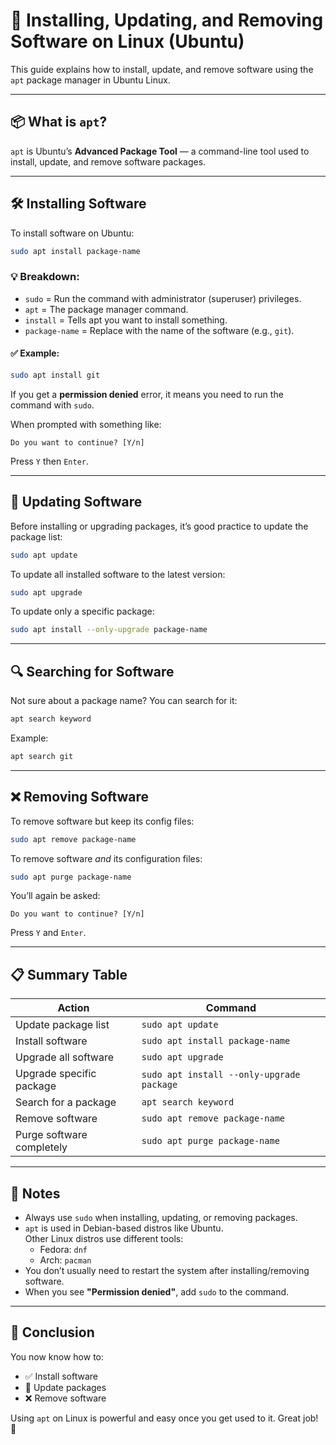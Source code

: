 # 🐧 Installing, Updating, and Removing Software on Linux (Ubuntu)

This guide explains how to install, update, and remove software using the `apt` package manager in Ubuntu Linux.

---

## 📦 What is `apt`?

`apt` is Ubuntu’s **Advanced Package Tool** — a command-line tool used to install, update, and remove software packages.

---

## 🛠️ Installing Software

To install software on Ubuntu:

```bash
sudo apt install package-name
```

### 💡 Breakdown:
- `sudo` = Run the command with administrator (superuser) privileges.
- `apt` = The package manager command.
- `install` = Tells apt you want to install something.
- `package-name` = Replace with the name of the software (e.g., `git`).

#### ✅ Example:
```bash
sudo apt install git
```

If you get a **permission denied** error, it means you need to run the command with `sudo`.

When prompted with something like:

```
Do you want to continue? [Y/n]
```

Press `Y` then `Enter`.

---

## 🔄 Updating Software

Before installing or upgrading packages, it’s good practice to update the package list:

```bash
sudo apt update
```

To update all installed software to the latest version:

```bash
sudo apt upgrade
```

To update only a specific package:

```bash
sudo apt install --only-upgrade package-name
```

---

## 🔍 Searching for Software

Not sure about a package name? You can search for it:

```bash
apt search keyword
```

Example:
```bash
apt search git
```

---

## ❌ Removing Software

To remove software but keep its config files:

```bash
sudo apt remove package-name
```

To remove software *and* its configuration files:

```bash
sudo apt purge package-name
```

You’ll again be asked:

```
Do you want to continue? [Y/n]
```

Press `Y` and `Enter`.

---

## 📋 Summary Table

| Action                     | Command                                     |
|---------------------------|---------------------------------------------|
| Update package list       | `sudo apt update`                           |
| Install software          | `sudo apt install package-name`             |
| Upgrade all software      | `sudo apt upgrade`                          |
| Upgrade specific package  | `sudo apt install --only-upgrade package`   |
| Search for a package      | `apt search keyword`                        |
| Remove software           | `sudo apt remove package-name`              |
| Purge software completely | `sudo apt purge package-name`              |

---

## 🧠 Notes

- Always use `sudo` when installing, updating, or removing packages.
- `apt` is used in Debian-based distros like Ubuntu.  
  Other Linux distros use different tools:
  - Fedora: `dnf`
  - Arch: `pacman`
- You don’t usually need to restart the system after installing/removing software.
- When you see **"Permission denied"**, add `sudo` to the command.

---

## 🎉 Conclusion

You now know how to:
- ✅ Install software
- 🔄 Update packages
- ❌ Remove software

Using `apt` on Linux is powerful and easy once you get used to it. Great job! 🚀

